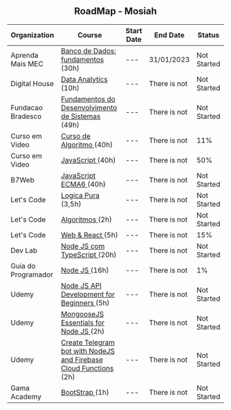 <h2 align="center"> RoadMap - Mosiah</h2>


| Organization | Course | Start Date | End Date | Status |
| ---- | ----- | ---- | -----| ----- |
| Aprenda Mais MEC | <a href="https://aprendamais.mec.gov.br/course/view.php?id=467">Banco de Dados: fundamentos</a> (30h) | --- | 31/01/2023 | Not Started |
| Digital House | <a href="https://digital-house.mykajabi.com/library">Data Analytics</a> (10h) | --- | There is not | Not Started |
| Fundacao Bradesco | <a href="https://www.ev.org.br/trilhas-de-conhecimento/fundamentos-do-desenvolvimento-de-sistemas">Fundamentos do Desenvolvimento de Sistemas</a> (49h) | --- | There is not | Not Started | 
| Curso em Video | <a href="https://www.cursoemvideo.com/curso/curso-de-algoritmo/">Curso de Algoritmo </a> (40h) | --- | There is not | 11% |
| Curso em Video | <a href="https://www.cursoemvideo.com/curso/javascript/">JavaScript </a> (40h) | --- | There is not | 50% |
| B7Web | <a href="https://alunos.b7web.com.br/curso/javascript/descontruindo-objetos-1">JavaScript ECMA6 </a> (40h) | --- | There is not | Not Started |
| Let's Code | <a href="https://cursos.letscode.com.br/curso-digital/2120c9f0-02ba-45c1-a81d-3ed26232cc0c">Logica Pura </a> (3,5h) | --- | There is not | Not Started |
| Let's Code | <a href="https://cursos.letscode.com.br/curso-digital/5e4b6418-bbc5-4386-af61-a73990a4a745">Algoritmos </a> (2h) | --- | There is not | Not Started |
| Let's Code | <a href="https://cursos.letscode.com.br/curso-digital/9ea568fb-953b-4ac2-a928-46a850b4fa1e">Web & React </a> (5h) | --- | There is not | 15% |
| Dev Lab | <a href="https://www.youtube.com/watch?v=W2ld5xRS3cY&list=PLz_YTBuxtxt6_Zf1h-qzNsvVt46H8ziKh&ab_channel=WaldemarNeto-DevLab">Node JS com TypeScript </a> (20h) | --- | There is not | Not Started |
| Guia do Programador | <a href="https://cursos.ead.education/curso/node-js/"> Node JS </a> (16h) | --- | There is not | 1% |
| Udemy | <a href="https://www.udemy.com/course/node-js-api-tutorial/learn/lecture/13683140?start=0#overview">  Node JS API Development for Beginners </a> (5h) | --- | There is not | Not Started |
| Udemy | <a href="https://www.udemy.com/course-dashboard-redirect/?course_id=756914">  MongooseJS Essentials for Node JS </a> (2h) | --- | There is not | Not Started |
| Udemy | <a href="https://www.udemy.com/course/telegram-firebase-bot/learn/lecture/13744316?start=0#overview"> Create Telegram bot with NodeJS and Firebase Cloud Functions </a> (2h) | --- | There is not | Not Started |
| Gama Academy | <a href="https://app.gama.academy/jornada/bc77ea-fundamentos-de-front-end/"> BootStrap </a> (1h) | --- | There is not | Not Started |
